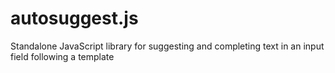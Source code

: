 autosuggest.js
==============

Standalone JavaScript library for suggesting and completing text in an input field following a template

